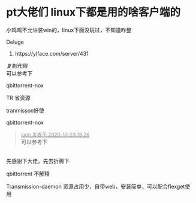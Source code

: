 # pt大佬们 linux下都是用的啥客户端的


<img src="static/image/smiley/default/lol.gif" smilieid="12" border="0" alt="" /> <br />
小鸡鸡不允许装win的，linux下面没玩过，不知道咋整<img id="aimg_uPKuv" onclick="zoom(this, this.src, 0, 0, 0)" class="zoom" src="https://cdn.jsdelivr.net/gh/hishis/forum-master/public/images/patch.gif" onmouseover="img_onmouseoverfunc(this)" onload="thumbImg(this)" border="0" alt="" />

Deluge

<div class="blockcode"><div id="code_P46"><ol><li>https://ylface.com/server/431</ol></div><em onclick="copycode($('code_P46'));">复制代码</em></div>可以参考下

qbittorrent-nox

TR 省资源

tranmisson好使

qbittorrent-nox

<div class="quote"><blockquote><font size="2"><a href="https://www.hostloc.com/forum.php?mod=redirect&amp;goto=findpost&amp;pid=9342729&amp;ptid=757734" target="_blank"><font color="#999999">laon 发表于 2020-10-23 19:26</font></a></font><br />
可以参考下</blockquote></div><br />
先感谢下大佬。先去折腾下<img id="aimg_csej5" onclick="zoom(this, this.src, 0, 0, 0)" class="zoom" src="https://cdn.jsdelivr.net/gh/hishis/forum-master/public/images/patch.gif" onmouseover="img_onmouseoverfunc(this)" onload="thumbImg(this)" border="0" alt="" />

qbittorrent 不解释

Transmission-daemon 资源占用少，自带web，安装简单，可以配合flexget使用
